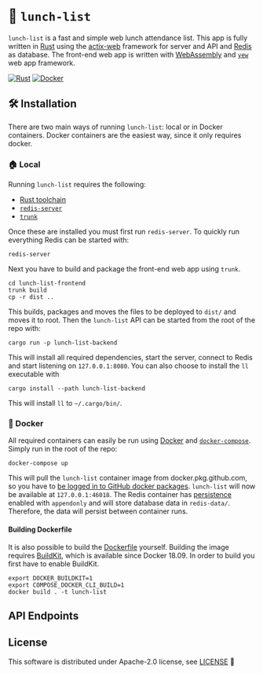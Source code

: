 # 📝 `lunch-list`
`lunch-list` is a fast and simple web lunch attendance list. This app is
fully written in [Rust] using the [actix-web] framework for server and API and
[Redis] as database. The front-end web app is written with [WebAssembly] and
[`yew`] web app framework.

[![Rust](https://github.com/Olavhaasie/lunch-list/workflows/Rust/badge.svg)](https://github.com/Olavhaasie/lunch-list/actions?query=workflow%3ARust)
[![Docker](https://github.com/Olavhaasie/lunch-list/workflows/Docker/badge.svg)](https://github.com/Olavhaasie/lunch-list/packages/189215)

[Rust]: https://www.rust-lang.org
[actix-web]: https://actix.rs
[Redis]: https://redis.io
[WebAssembly]: https://webassembly.org
[`yew`]: https://github.com/yewstack/yew


## 🛠️ Installation
There are two main ways of running `lunch-list`: local or in Docker
containers. Docker containers are the easiest way, since it only requires
docker.

### 🏠 Local
Running `lunch-list` requires the following:

* [Rust toolchain]
* [`redis-server`]
* [`trunk`]

Once these are installed you must first run `redis-server`. To quickly run
everything Redis can be started with:

    redis-server

Next you have to build and package the front-end web app using `trunk`.

    cd lunch-list-frontend
    trunk build
    cp -r dist ..

This builds, packages and moves the files to be deployed to `dist/` and moves it to root.
Then the `lunch-list` API can be started from the root of the repo with:

    cargo run -p lunch-list-backend

This will install all required dependencies, start the server, connect to
Redis and start listening on `127.0.0.1:8080`. You can also choose to install
the `ll` executable with

    cargo install --path lunch-list-backend

This will install `ll` to `~/.cargo/bin/`.

[Rust toolchain]: https://www.rust-lang.org/tools/install
[`redis-server`]: https://redis.io/topics/quickstart
[`trunk`]: https://github.com/thedodd/trunk

### 🐳 Docker
All required containers can easily be run using [Docker] and
[`docker-compose`]. Simply run in the root of the repo:

    docker-compose up

This will pull the `lunch-list` container image from docker.pkg.github.com, so
you have to [be logged in to GitHub docker packages][1]. `lunch-list` will now
be available at `127.0.0.1:46018`. The Redis container has [persistence]
enabled with `appendonly` and will store database data in `redis-data/`.
Therefore, the data will persist between container runs.

#### Building Dockerfile
It is also possible to build the [Dockerfile] yourself. Building the image
requires [BuildKit], which is available since Docker 18.09. In order to build
you first have to enable BuildKit.

    export DOCKER_BUILDKIT=1
    export COMPOSE_DOCKER_CLI_BUILD=1
    docker build . -t lunch-list

[Docker]: https://docker.com
[`docker-compose`]: https://docs.docker.com/compose
[1]: https://help.github.com/en/packages/using-github-packages-with-your-projects-ecosystem/configuring-docker-for-use-with-github-packages#authenticating-to-github-packages
[persistence]: https://redis.io/topics/persistence
[Dockerfile]: Dockerfile
[BuildKit]: https://docs.docker.com/develop/develop-images/build_enhancements


## API Endpoints


## License
This software is distributed under Apache-2.0 license, see [LICENSE] 📃

[LICENSE]: LICENSE

